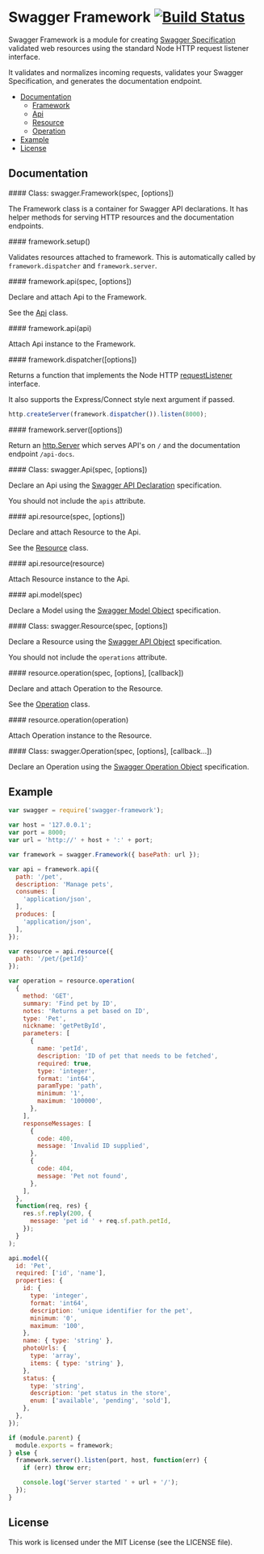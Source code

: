 # Swagger Framework [![Build Status](https://travis-ci.org/silas/swagger-framework.png?branch=master)](https://travis-ci.org/silas/swagger-framework)

Swagger Framework is a module for creating [Swagger Specification][spec] validated web resources using the standard Node HTTP request listener interface.

It validates and normalizes incoming requests, validates your Swagger Specification, and generates the documentation endpoint.

 * [Documentation](#documentation)
   * [Framework](#framework)
   * [Api](#api)
   * [Resource](#resource)
   * [Operation](#operation)
 * [Example](#example)
 * [License](#license)

## Documentation

<a name="framework"/>
#### Class: swagger.Framework(spec, [options])

The Framework class is a container for Swagger API declarations. It has helper methods for serving HTTP resources and the documentation endpoints.

<a name="framework-setup"/>
#### framework.setup()

Validates resources attached to framework. This is automatically called by `framework.dispatcher` and `framework.server`.

<a name="framework-api"/>
#### framework.api(spec, [options])

Declare and attach Api to the Framework.

See the [Api](#api) class.

<a name="framework-api-instance"/>
#### framework.api(api)

Attach Api instance to the Framework.

<a name="framework-dispatcher"/>
#### framework.dispatcher([options])

Returns a function that implements the Node HTTP [requestListener](http://nodejs.org/api/http.html#http_http_createserver_requestlistener) interface.

It also supports the Express/Connect style next argument if passed.

``` javascript
http.createServer(framework.dispatcher()).listen(8000);
```

<a name="framework-server"/>
#### framework.server([options])

Return an [http.Server](http://nodejs.org/api/http.html#http_class_http_server) which serves API's on `/` and the documentation endpoint  `/api-docs`.

<a name="api"/>
#### Class: swagger.Api(spec, [options])

Declare an Api using the [Swagger API Declaration](https://github.com/wordnik/swagger-spec/blob/master/versions/1.2.md#52-api-declaration) specification.

You should not include the `apis` attribute.

<a name="api-resource"/>
#### api.resource(spec, [options])

Declare and attach Resource to the Api.

See the [Resource](#resource) class.

<a name="api-resource-instance"/>
#### api.resource(resource)

Attach Resource instance to the Api.

<a name="api-model"/>
#### api.model(spec)

Declare a Model using the [Swagger Model Object](https://github.com/wordnik/swagger-spec/blob/master/versions/1.2.md#527-model-object) specification.

<a name="resource"/>
#### Class: swagger.Resource(spec, [options])

Declare a Resource using the [Swagger API Object](https://github.com/wordnik/swagger-spec/blob/master/versions/1.2.md#522-api-object) specification.

You should not include the `operations` attribute.

<a name="resource-operation"/>
#### resource.operation(spec, [options], [callback])

Declare and attach Operation to the Resource.

See the [Operation](#operation) class.

<a name="resource-operation-instance"/>
#### resource.operation(operation)

Attach Operation instance to the Resource.

<a name="operation"/>
#### Class: swagger.Operation(spec, [options], [callback...])

Declare an Operation using the [Swagger Operation Object](https://github.com/wordnik/swagger-spec/blob/master/versions/1.2.md#523-operation-object) specification.

## Example

``` javascript
var swagger = require('swagger-framework');

var host = '127.0.0.1';
var port = 8000;
var url = 'http://' + host + ':' + port;

var framework = swagger.Framework({ basePath: url });

var api = framework.api({
  path: '/pet',
  description: 'Manage pets',
  consumes: [
    'application/json',
  ],
  produces: [
    'application/json',
  ],
});

var resource = api.resource({
  path: '/pet/{petId}'
});

var operation = resource.operation(
  {
    method: 'GET',
    summary: 'Find pet by ID',
    notes: 'Returns a pet based on ID',
    type: 'Pet',
    nickname: 'getPetById',
    parameters: [
      {
        name: 'petId',
        description: 'ID of pet that needs to be fetched',
        required: true,
        type: 'integer',
        format: 'int64',
        paramType: 'path',
        minimum: '1',
        maximum: '100000',
      },
    ],
    responseMessages: [
      {
        code: 400,
        message: 'Invalid ID supplied',
      },
      {
        code: 404,
        message: 'Pet not found',
      },
    ],
  },
  function(req, res) {
    res.sf.reply(200, {
      message: 'pet id ' + req.sf.path.petId,
    });
  }
);

api.model({
  id: 'Pet',
  required: ['id', 'name'],
  properties: {
    id: {
      type: 'integer',
      format: 'int64',
      description: 'unique identifier for the pet',
      minimum: '0',
      maximum: '100',
    },
    name: { type: 'string' },
    photoUrls: {
      type: 'array',
      items: { type: 'string' },
    },
    status: {
      type: 'string',
      description: 'pet status in the store',
      enum: ['available', 'pending', 'sold'],
    },
  },
});

if (module.parent) {
  module.exports = framework;
} else {
  framework.server().listen(port, host, function(err) {
    if (err) throw err;

    console.log('Server started ' + url + '/');
  });
}
```

## License

This work is licensed under the MIT License (see the LICENSE file).

[spec]: https://github.com/wordnik/swagger-spec/blob/master/versions/1.2.md#readme
